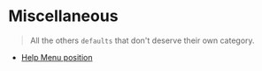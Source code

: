 # Miscellaneous

> All the others `defaults` that don't deserve their own category.

- [Help Menu position](./DevMode/readme.md)
